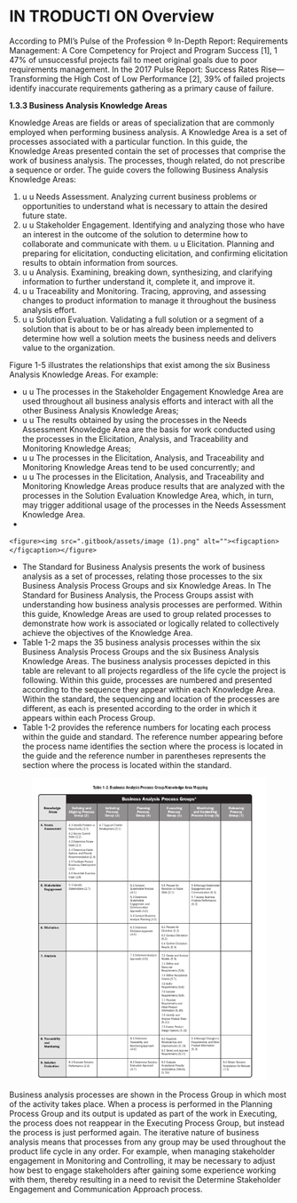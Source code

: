 # IN TRODUCTI ON Overview

According to PMI’s Pulse of the Profession ® In-Depth Report: Requirements Management: A Core Competency for Project and Program Success \[1], 1 47% of unsuccessful projects fail to meet original goals due to poor requirements management. In the 2017 Pulse Report: Success Rates Rise—Transforming the High Cost of Low Performance \[2], 39% of failed projects identify inaccurate requirements gathering as a primary cause of failure.

**1.3.3 Business Analysis Knowledge Areas**&#x20;

Knowledge Areas are fields or areas of specialization that are commonly employed when performing business analysis. A Knowledge Area is a set of processes associated with a particular function. In this guide, the Knowledge Areas presented contain the set of processes that comprise the work of business analysis. The processes, though related, do not prescribe a sequence or order. The guide covers the following Business Analysis Knowledge Areas:&#x20;

1. u u Needs Assessment. Analyzing current business problems or opportunities to understand what is necessary to attain the desired future state.&#x20;
2. u u Stakeholder Engagement. Identifying and analyzing those who have an interest in the outcome of the solution to determine how to collaborate and communicate with them. u u Elicitation. Planning and preparing for elicitation, conducting elicitation, and confirming elicitation results to obtain information from sources.&#x20;
3. u u Analysis. Examining, breaking down, synthesizing, and clarifying information to further understand it, complete it, and improve it.&#x20;
4. u u Traceability and Monitoring. Tracing, approving, and assessing changes to product information to manage it throughout the business analysis effort.&#x20;
5. u u Solution Evaluation. Validating a full solution or a segment of a solution that is about to be or has already been implemented to determine how well a solution meets the business needs and delivers value to the organization.

Figure 1-5 illustrates the relationships that exist among the six Business Analysis Knowledge Areas. For example:&#x20;

* u u The processes in the Stakeholder Engagement Knowledge Area are used throughout all business analysis efforts and interact with all the other Business Analysis Knowledge Areas;&#x20;
* u u The results obtained by using the processes in the Needs Assessment Knowledge Area are the basis for work conducted using the processes in the Elicitation, Analysis, and Traceability and Monitoring Knowledge Areas;
* u u The processes in the Elicitation, Analysis, and Traceability and Monitoring Knowledge Areas tend to be used concurrently; and&#x20;
* u u The processes in the Elicitation, Analysis, and Traceability and Monitoring Knowledge Areas produce results that are analyzed with the processes in the Solution Evaluation Knowledge Area, which, in turn, may trigger additional usage of the processes in the Needs Assessment Knowledge Area.
*

    <figure><img src=".gitbook/assets/image (1).png" alt=""><figcaption></figcaption></figure>
* The Standard for Business Analysis presents the work of business analysis as a set of processes, relating those processes to the six Business Analysis Process Groups and six Knowledge Areas. In The Standard for Business Analysis, the Process Groups assist with understanding how business analysis processes are performed. Within this guide, Knowledge Areas are used to group related processes to demonstrate how work is associated or logically related to collectively achieve the objectives of the Knowledge Area.&#x20;
* Table 1-2 maps the 35 business analysis processes within the six Business Analysis Process Groups and the six Business Analysis Knowledge Areas. The business analysis processes depicted in this table are relevant to all projects regardless of the life cycle the project is following. Within this guide, processes are numbered and presented according to the sequence they appear within each Knowledge Area. Within the standard, the sequencing and location of the processes are different, as each is presented according to the order in which it appears within each Process Group.&#x20;
* Table 1-2 provides the reference numbers for locating each process within the guide and standard. The reference number appearing before the process name identifies the section where the process is located in the guide and the reference number in parentheses represents the section where the process is located within the standard.

<figure><img src=".gitbook/assets/image (2).png" alt=""><figcaption></figcaption></figure>

Business analysis processes are shown in the Process Group in which most of the activity takes place. When a process is performed in the Planning Process Group and its output is updated as part of the work in Executing, the process does not reappear in the Executing Process Group, but instead the process is just performed again. The iterative nature of business analysis means that processes from any group may be used throughout the product life cycle in any order. For example, when managing stakeholder engagement in Monitoring and Controlling, it may be necessary to adjust how best to engage stakeholders after gaining some experience working with them, thereby resulting in a need to revisit the Determine Stakeholder Engagement and Communication Approach process.
